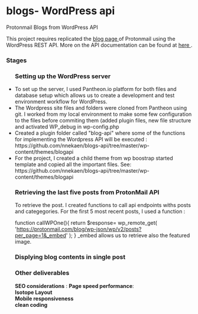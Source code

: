
# blogs- WordPress api
Protonmail Blogs from WordPress API

This project requires replicated the <a href="https://protonmail.com/blog/">blog page </a> of Protonmail using the WordPress REST API. More on the API documentation can be found at <a href="https://developer.wordpress.org/rest-api/">here </a>. 

<H3>Stages</h3>
<ul>
  <h3>Setting up the WordPress server</h3>  
  <li>To set up the server, I used Pantheon.io platform for both files and database setup which allows us to create a development and test environment workflow for WordPress. </li>
  <li>The Wordpress site  files and folders were cloned from Pantheon using git. I worked from my local environment to make some few configuration to the files before commiting them (added plugin files, new file structure and activated WP_debug in wp-config.php</li>
  <li>Created a plugin folder called "blog-api" where some of the functions for implementing the Wordpress API will be executed : https://github.com/nnekaen/blogs-api/tree/master/wp-content/themes/blogapi</li>
 <li> For the project, I created a child theme from wp boostrap started template and copied all the important files. See: https://github.com/nnekaen/blogs-api/tree/master/wp-content/themes/blogapi</li>
      
   <h3>Retrieving the last five posts from ProtonMail API</h3>
   To retrieve the post. I created functions to call api endpoints withs posts and categegories.
   For the first 5 most recent posts, I used a function :
   
   function callWPOne(){
   return $response= wp_remote_get( 'https://protonmail.com/blog/wp-json/wp/v2/posts?per_page=1&_embed' );
   }
   _embed allows us to retrieve also the featured image.
   
   
   <h3>Displying blog contents in single post</h3>
   <h3>Other deliverables </h3>
   <b>SEO considerations</b> :
   <b> Page speed performance</b>:<br>
   <b> Isotope Layout </b><br>
   <b> Mobile responsiveness </b><br>
   <b> clean coding </b>
